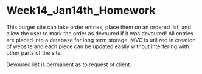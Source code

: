 # Week14_Jan14th_Homework

This burger site can take order entries, place them on an ordered list, and allow the user to mark the order as devoured if it was devoured! All entries are placed into a database for long term storage. MVC is utilized in creation of website and each piece can be updated easily without interfering with other parts of the site.

Devoured list is permanent as to request of client.

